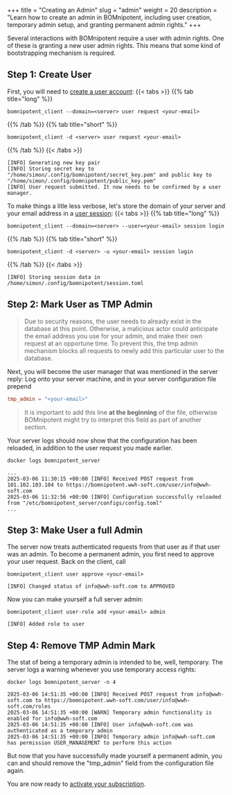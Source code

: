 +++
title = "Creating an Admin"
slug = "admin"
weight = 20
description = "Learn how to create an admin in BOMnipotent, including user creation, temporary admin setup, and granting permanent admin rights."
+++

Several interactions with BOMnipotent require a user with admin rights. One of these is granting a new user admin rights. This means that some kind of bootstrapping mechanism is required.

## Step 1: Create User
First, you will need to [create a user account](/client/basics/account-creation):
{{< tabs >}}
{{% tab title="long" %}}
```
bomnipotent_client --domain=<server> user request <your-email>
```
{{% /tab %}}
{{% tab title="short" %}}
```
bomnipotent_client -d <server> user request <your-email>
```
{{% /tab %}}
{{< /tabs >}}

``` {wrap="false" title="output"}
[INFO] Generating new key pair
[INFO] Storing secret key to "/home/simon/.config/bomnipotent/secret_key.pem" and public key to "/home/simon/.config/bomnipotent/public_key.pem"
[INFO] User request submitted. It now needs to be confirmed by a user manager.
```

To make things a litle less verbose, let's store the domain of your server and your email address in a [user session](/client/basics/user-session/):
{{< tabs >}}
{{% tab title="long" %}}
```
bomnipotent_client --domain=<server> --user=<your-email> session login
```
{{% /tab %}}
{{% tab title="short" %}}
```
bomnipotent_client -d <server> -u <your-email> session login
```
{{% /tab %}}
{{< /tabs >}}

``` {wrap="false" title="output"}
[INFO] Storing session data in /home/simon/.config/bomnipotent/session.toml
```

## Step 2: Mark User as TMP Admin

> Due to security reasons, the user needs to already exist in the database at this point. Otherwise, a malicious actor could anticipate the email address you use for your admin, and make their own request at an opportune time. To prevent this, the tmp admin mechanism blocks all requests to newly add this particular user to the database.

Next, you will become the user manager that was mentioned in the server reply: Log onto your server machine, and in your server configuration file prepend
```toml
tmp_admin = "<your-email>"
```

> It is important to add this line **at the beginning** of the file, otherwise BOMnipotent might try to interpret this field as part of another section.

Your server logs should now show that the configuration has been reloaded, in addition to the user request you made earlier.

```
docker logs bomnipotent_server
```
``` {wrap="false" title="output"}
...
2025-03-06 11:30:15 +00:00 [INFO] Received POST request from 101.102.103.104 to https://bomnipotent.wwh-soft.com/user/info@wwh-soft.com
2025-03-06 11:32:56 +00:00 [INFO] Configuration successfully reloaded from "/etc/bomnipotent_server/configs/config.toml"
...
```

## Step 3: Make User a full Admin

The server now treats authenticated requests from that user as if that user was an admin. To become a permanent admin, you first need to approve your user request. Back on the client, call

```
bomnipotent_client user approve <your-email>
```
``` {wrap="false" title="output"}
[INFO] Changed status of info@wwh-soft.com to APPROVED
```

Now you can make yourself a full server admin:
```
bomnipotent_client user-role add <your-email> admin
```
``` {wrap="false" title="output"}
[INFO] Added role to user
```

## Step 4: Remove TMP Admin Mark

The stat of being a temporary admin is intended to be, well, temporary. The server logs a warning whenever you use temporary access rights:
```
docker logs bomnipotent_server -n 4
```
``` {wrap="false" title="output"}
2025-03-06 14:51:35 +00:00 [INFO] Received POST request from info@wwh-soft.com to https://bomnipotent.wwh-soft.com/user/info@wwh-soft.com/roles
2025-03-06 14:51:35 +00:00 [WARN] Temporary admin functionality is enabled for info@wwh-soft.com
2025-03-06 14:51:35 +00:00 [INFO] User info@wwh-soft.com was authenticated as a temporary admin
2025-03-06 14:51:35 +00:00 [INFO] Temporary admin info@wwh-soft.com has permission USER_MANAGEMENT to perform this action
```

But now that you have successfully made yourself a permanent admin, you can and should remove the "tmp_admin" field from the configuration file again.

You are now ready to [activate your subscription](/server/setup/subscription/).
